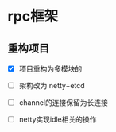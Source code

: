 # rpc框架
## 重构项目
- [X] 项目重构为多模块的
- [ ] 架构改为  netty+etcd
- [ ] channel的连接保留为长连接
- [ ] netty实现idle相关的操作
 

